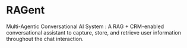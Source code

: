 # RAGent
Multi-Agentic Conversational AI System : A RAG + CRM-enabled conversational assistant to capture, store, and retrieve user information throughout the chat interaction. 
